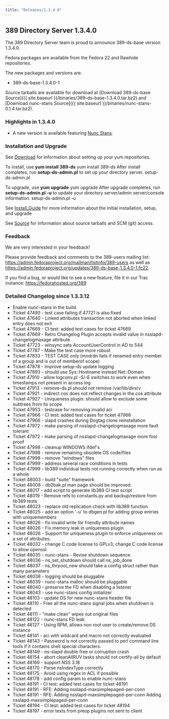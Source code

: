 ```yaml
---
title: "Releases/1.3.4.0"
---
```

389 Directory Server 1.3.4.0
-----------------------------

The 389 Directory Server team is proud to announce 389-ds-base version 1.3.4.0.

Fedora packages are available from the Fedora 22 and Rawhide repositories.

The new packages and versions are:

-   389-ds-base-1.3.4.0-1

Source tarballs are available for download at [Download 389-ds-base Source]({{ site.baseurl }}/binaries/389-ds-base-1.3.4.0.tar.bz2) and [Download nunc-stans Source]({{ site.baseurl }}/binaries/nunc-stans-0.1.4.tar.bz2).

### Highlights in 1.3.4.0

-   A new version is available featuring [Nunc Stans](../design/nunc-stans.html).

### Installation and Upgrade

See [Download](../download.html) for information about setting up your yum repositories.

To install, use **yum install 389-ds** yum install 389-ds After install completes, run **setup-ds-admin.pl** to set up your directory server. setup-ds-admin.pl

To upgrade, use **yum upgrade** yum upgrade After upgrade completes, run **setup-ds-admin.pl -u** to update your directory server/admin server/console information. setup-ds-admin.pl -u

See [Install\_Guide](../legacy/install-guide.html) for more information about the initial installation, setup, and upgrade

See [Source](../development/source.html) for information about source tarballs and SCM (git) access.

### Feedback

We are very interested in your feedback!

Please provide feedback and comments to the 389-users mailing list: <https://admin.fedoraproject.org/mailman/listinfo/389-users> as well as <https://admin.fedoraproject.org/updates/389-ds-base-1.3.4.0-1.fc22>.

If you find a bug, or would like to see a new feature, file it in our Trac instance: <https://fedorahosted.org/389>

### Detailed Changelog since 1.3.3.12

-   Enable nunc-stans in the build.
-   Ticket 47490 - test case failing if 47721 is also fixed
-   Ticket 47640 - Linked attributes transaction not aborted when  linked entry does not exit
-   Ticket 47669 - CI test: added test cases for ticket 47669
-   Ticket 47669 - Retro Changelog Plugin accepts invalid value in nsslapd-changelogmaxage attribute
-   Ticket 47723 - winsync sets AccountUserControl in AD to 544
-   Ticket 47787 - Make the test case more robust
-   Ticket 47833 - TEST CASE only (modrdn fails if renamed entry member of a group and is out of memberof scope)
-   Ticket 47878 - Improve setup-ds update logging
-   Ticket 47893 - should use Sys::Hostname instead Net::Domain
-   Ticket 47910 - allow logconv.pl -S/-E switches to work even when timestamps not present in access log
-   Ticket 47913 - remove-ds.pl should not remove /var/lib/dirsrv
-   Ticket 47921 - indirect cos does not reflect changes in the cos attribute
-   Ticket 47927 - Uniqueness plugin: should allow to exclude some subtrees from its scope
-   Ticket 47953 - testcase for removing invalid aci
-   Ticket 47966 - CI test: added test cases for ticket 47966
-   Ticket 47966 - slapd crashes during Dogtag clone reinstallation
-   Ticket 47972 - make parsing of nsslapd-changelogmaxage more fault tolerant
-   Ticket 47972 - make parsing of nsslapd-changelogmaxage more fool proof
-   Ticket 47998 - cleanup WINDOWS ifdef's
-   Ticket 47998 - remove remaining obsolete OS code/files
-   Ticket 47998 - remove "windows" files
-   Ticket 47999 - address several race conditions in tests
-   Ticket 47999 - lib389 individual tests not running correctly  when run as a whole
-   Ticket 48003 - build "suite" framework
-   Ticket 48008 - db2bak.pl man page should be improved.
-   Ticket 48017 - add script to generate lib389 CI test script
-   Ticket 48019 - Remove refs to constants.py and backup/restore from lib389 tests
-   Ticket 48023 - replace old replication check with lib389 function
-   Ticket 48025 - add an option '-u' to dbgen.pl for adding group entries with uniquemembers
-   Ticket 48026 - fix invalid write for friendly attribute names
-   Ticket 48026 - Fix memory leak in uniqueness plugin
-   Ticket 48026 - Support for uniqueness plugin to enforce uniqueness on a set of attributes.
-   Ticket 48032 - change C code license to GPLv3; change C code license to allow openssl
-   Ticket 48035 - nunc-stans - Revise shutdown sequence
-   Ticket 48036 - ns_set_shutdown should call ns_job_done
-   Ticket 48037 - ns_thrpool_new should take a config struct rather than many parameters
-   Ticket 48038 - logging should be pluggable
-   Ticket 48039 - nunc-stans malloc should be pluggable
-   Ticket 48040 - preserve the FD when disabling a listener
-   Ticket 48043 - use nunc-stans config initializer
-   Ticket 48103 - update DS for new nunc-stans header file
-   Ticket 48110 - Free all the nunc-stans signal jobs when shutdown is detected
-   Ticket 48111 - "make clean" wipes out original files
-   Ticket 48122 - nunc-stans FD leak
-   Ticket 48127 - Using RPM, allows non root user to create/remove DS instance
-   Ticket 48141 - aci with wildcard and macro not correctly evaluated
-   Ticket 48143 - Password is not correctly passed to perl command line tools if it contains shell special characters.
-   Ticket 48149 - ns-slapd double free or corruption crash
-   Ticket 48154 - abort cleanAllRUV tasks should not certify-all by default
-   Ticket 48169 - support NSS 3.18
-   Ticket 48170 - Parse nsIndexType correctly
-   Ticket 48175 - Avoid using regex in ACL if possible
-   Ticket 48178 - add config param to enable nunc-stans
-   Ticket 48191 - CI test: added test cases for ticket 48191
-   Ticket 48191 - RFE: Adding nsslapd-maxsimplepaged-per-conn
-   Ticket 48191 - RFE: Adding nsslapd-maxsimplepaged-per-conn Adding nsslapd-maxsimplepaged-per-conn
-   Ticket 48194 - CI test: added test cases for ticket 48194
-   Ticket 48197 - error texts from preop plugins not sent to client

